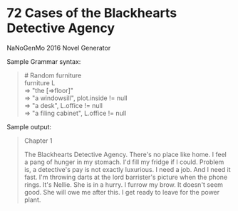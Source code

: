 # 72 Cases of the Blackhearts Detective Agency
NaNoGenMo 2016 Novel Generator


Sample Grammar syntax:
<blockquote>
# Random furniture<br>
furniture L<br>
=> "the [=>floor]"<br>
=> "a windowsill", plot.inside != null<br>
=> "a desk", L.office != null<br>
=> "a filing cabinet", L.office != null<br>
</blockquote>

Sample output:
<blockquote>
Chapter 1<br>

The Blackhearts Detective Agency. There's no place like home. I feel a pang of hunger in my stomach. I'd fill my fridge if I could. Problem is, a detective's pay is not exactly luxurious. I need a job. And I need it fast. I'm throwing darts at the lord barrister's picture when the phone rings. It's Nellie. She is in a hurry. I furrow my brow. It doesn't seem good. She will owe me after this. I get ready to leave for the power plant.
</blockquote>
